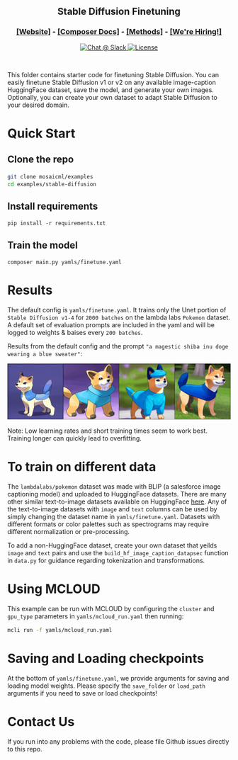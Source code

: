 

<h2><p align="center">Stable Diffusion Finetuning</p></h2>

<h3><p align='center'>
<a href="https://www.mosaicml.com">[Website]</a>
- <a href="https://docs.mosaicml.com/">[Composer Docs]</a>
- <a href="https://docs.mosaicml.com/en/stable/method_cards/methods_overview.html">[Methods]</a>
- <a href="https://www.mosaicml.com/team">[We're Hiring!]</a>
</p></h3>

<p align="center">
    <a href="https://join.slack.com/t/mosaicml-community/shared_invite/zt-w0tiddn9-WGTlRpfjcO9J5jyrMub1dg">
        <img alt="Chat @ Slack" src="https://img.shields.io/badge/slack-chat-2eb67d.svg?logo=slack">
    </a>
    <a href="https://github.com/mosaicml/examples/blob/main/LICENSE">
        <img alt="License" src="https://img.shields.io/badge/License-Apache%202.0-green.svg?logo=slack">
    </a>
</p>
<br />

This folder contains starter code for finetuning Stable Diffusion. You can easily finetune Stable Diffusion v1 or v2 on any available image-caption HuggingFace dataset, save the model, and generate your own images. Optionally, you can create your own dataset to adapt Stable Diffusion to your desired domain.


# Quick Start

## Clone the repo
```bash
git clone mosaicml/examples
cd examples/stable-diffusion
```
## Install requirements

```
pip install -r requirements.txt 
```
## Train the model
```
composer main.py yamls/finetune.yaml
```

# Results
The default config is `yamls/finetune.yaml`. It trains only the Unet portion of `Stable Diffusion v1-4` for `2000 batches` on the lambda labs `Pokemon` dataset. A default set of evaluation prompts are included in the yaml and will be logged to weights & baises every `200 batches`. 

Results from the default config and the prompt  `"a magestic shiba inu doge wearing a blue sweater"`:
<p align="center">
  <picture>
    <img alt="model outputs of a Shiba inu pokemon in a blue sweater" src="./assets/A_Magestic_Shiba_Inu_Doge_wearing_a_blue_sweater_2000_batches.png">
  </picture>
</p>

Note: Low learning rates and short training times seem to work best. Training longer can quickly lead to overfitting.


# To train on different data
The `lambdalabs/pokemon` dataset was made with BLIP (a salesforce image captioning model) and uploaded to HuggingFace datasets. There are many other similar text-to-image datasets available on HuggingFace [here](https://huggingface.co/datasets?task_categories=task_categories:text-to-image). Any of the text-to-image datasets with `image` and `text` columns can be used by simply changing the dataset name in `yamls/finetune.yaml`. Datasets with different formats or color palettes such as spectrograms may require different normalization or pre-processing.

To add a non-HuggingFace dataset, create your own dataset that yeilds `image` and `text` pairs and use the `build_hf_image_caption_datapsec` function in `data.py` for guidance regarding tokenization and transformations. 

# Using MCLOUD
This example can be run with MCLOUD by configuring the `cluster` and `gpu_type` parameters in `yamls/mcloud_run.yaml` then running:

```bash
mcli run -f yamls/mcloud_run.yaml
```

# Saving and Loading checkpoints

At the bottom of `yamls/finetune.yaml`, we provide arguments for saving and loading model weights. Please specify the `save_folder` or `load_path` arguments if you need to save or load checkpoints!

# Contact Us
If you run into any problems with the code, please file Github issues directly to this repo.

